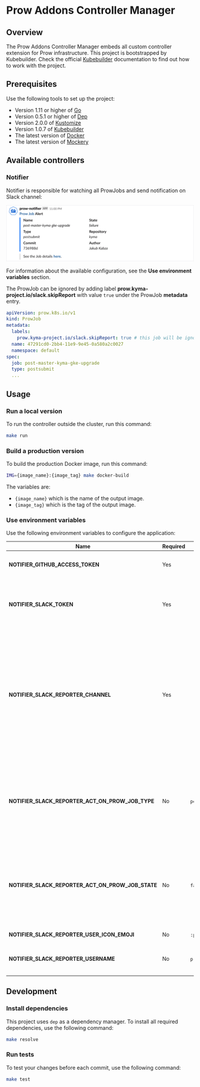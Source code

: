 # Prow Addons Controller Manager

## Overview

The Prow Addons Controller Manager embeds all custom controller extension for Prow infrastructure. This project is bootstrapped by Kubebuilder. Check the official [Kubebuilder](https://github.com/kubernetes-sigs/kubebuilder/tree/v1.0.7) documentation to find out how to work with the project. 

## Prerequisites

Use the following tools to set up the project:

* Version 1.11 or higher of [Go](https://golang.org/dl/)
* Version 0.5.1 or higher of [Dep](https://github.com/golang/dep)
* Version 2.0.0 of [Kustomize](https://github.com/kubernetes-sigs/kustomize)
* Version 1.0.7 of [Kubebuilder](https://github.com/kubernetes-sigs/kubebuilder)
* The latest version of [Docker](https://www.docker.com/)
* The latest version of [Mockery](https://github.com/vektra/mockery) 

## Available controllers

### Notifier
Notifier is responsible for watching all ProwJobs and send notification on Slack channel:

![](./docs/assets/slack_alert.png)

For information about the available configuration, see the **Use environment variables** section. 

The ProwJob can be ignored by adding label **prow.kyma-project.io/slack.skipReport** with value `true` under the ProwJob **metadata** entry. 
```yaml
apiVersion: prow.k8s.io/v1
kind: ProwJob
metadata:
  labels:
    prow.kyma-project.io/slack.skipReport: true # this job will be ignored by Slack reporter
  name: 47291cd0-2bb4-11e9-9e45-0a580a2c0027
  namespace: default
spec:
  job: post-master-kyma-gke-upgrade
  type: postsubmit
  ...
```

## Usage

### Run a local version

To run the controller outside the cluster, run this command:

```bash
make run
```

### Build a production version

To build the production Docker image, run this command:

```bash
IMG={image_name}:{image_tag} make docker-build
```

The variables are:

* `{image_name}` which is the name of the output image.
* `{image_tag}` which is the tag of the output image.

### Use environment variables
Use the following environment variables to configure the application:

| Name | Required | Default | Description |
|-----|---------|--------|------------|
| **NOTIFIER_GITHUB_ACCESS_TOKEN** | Yes |  | The GitHub token for querying GitHub api. |
| **NOTIFIER_SLACK_TOKEN** | Yes | | The Slack token used or publishing messages to Slack channel. Find more information [here](https://api.slack.com/docs/token-types#bot). |
| **NOTIFIER_SLACK_REPORTER_CHANNEL** | Yes |  | The Slack channel name where notification is posted. You must specify a public channel, private channel, or an IM channel, e.g. for the public channel pass the channel's name (#general). Find more information [here](https://api.slack.com/methods/chat.postMessage#channels).|
| **NOTIFIER_SLACK_REPORTER_ACT_ON_PROW_JOB_TYPE** | No | `periodic;postsubmit` | The names of the ProwJob types you want to observe. Multiple type names should be separated by comma or semicolon. Find the acceptable job types [here](https://github.com/kubernetes/test-infra/blob/fbc4040f1824bfa126f873650848396a10f05e8a/prow/apis/prowjobs/v1/types.go#L33-L43).
| **NOTIFIER_SLACK_REPORTER_ACT_ON_PROW_JOB_STATE** | No | `failure;error` | The names of the ProwJob states you want to observe. Multiple state names should be separated by comma or semicolon.Find the acceptable job states [here](https://github.com/kubernetes/test-infra/blob/fbc4040f1824bfa126f873650848396a10f05e8a/prow/apis/prowjobs/v1/types.go#L48-L62). 
| **NOTIFIER_SLACK_REPORTER_USER_ICON_EMOJI** | No | `:prow:`  | The Slack bot user name.
| **NOTIFIER_SLACK_REPORTER_USERNAME** | No | `prow-notifier` | The Emoji to use as the icon for Slack notification message.

## Development

### Install dependencies

This project uses `dep` as a dependency manager. To install all required dependencies, use the following command:
```bash
make resolve
```

### Run tests

To test your changes before each commit, use the following command:

```bash
make test
```
